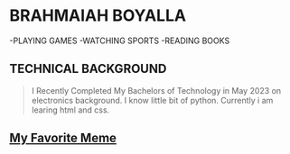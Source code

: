 # BRAHMAIAH BOYALLA
-PLAYING GAMES 
-WATCHING SPORTS
-READING BOOKS

## TECHNICAL BACKGROUND
> I Recently Completed My Bachelors of Technology in May 2023 on electronics background. I know little bit of python. Currently i am learing html and css.
## [ My Favorite Meme](https://powertofly.com/up/media-library/distracted-boyfriend-sexist-boss-meme-your-idea-repeated-by-a-guy-your-boss-you-when-you-said-your-idea.jpg?id=20568445&width=744&quality=80)
